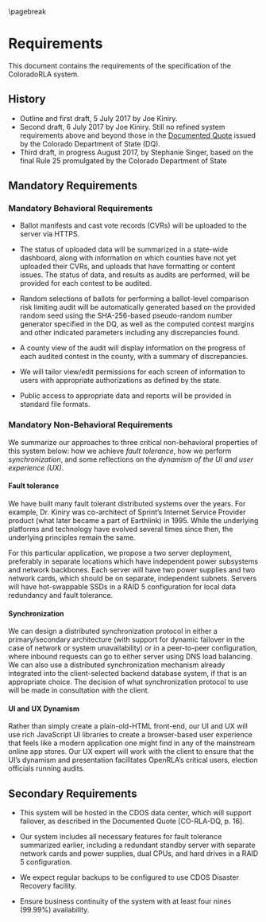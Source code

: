 \pagebreak

Requirements
============

This document contains the requirements of the specification of the
ColoradoRLA system.

History
-------

* Outline and first draft, 5 July 2017 by Joe Kiniry.
* Second draft, 6 July 2017 by Joe Kiniry. Still no refined system
  requirements above and beyond those in the [Documented Quote](http://bcn.boulder.co.us/~neal/elections/corla/DQ_RLA_0500517_FE_KRT_VAAA_2017-1420.pdf) 
  issued by the Colorado Department of State (DQ).
* Third draft, in progress August 2017, by Stephanie Singer, based
  on the final Rule 25 promulgated by the Colorado Department of State

Mandatory Requirements
----------------------

### Mandatory Behavioral Requirements

* Ballot manifests and cast vote records (CVRs) will be uploaded to
  the server via HTTPS. 
  
* The status of uploaded data will be summarized in a state-wide
  dashboard, along with information on which counties have not yet
  uploaded their CVRs, and uploads that have formatting or content
  issues. The status of data, and results as audits are performed,
  will be provided for each contest to be audited.
  
* Random selections of ballots for performing a ballot-level
  comparison risk limiting audit will be automatically generated based
  on the provided random seed using the SHA-256-based pseudo-random
  number generator specified in the DQ, as well as the computed
  contest margins and other indicated parameters including any
  discrepancies found.
  
* A county view of the audit will display information on the progress
  of each audited contest in the county, with a summary of
  discrepancies.
  
* We will tailor view/edit permissions for each screen of information
  to users with appropriate authorizations as defined by the state.
  
* Public access to appropriate data and reports will be provided in
  standard file formats.

### Mandatory Non-Behavioral Requirements

We summarize our approaches to three critical non-behavioral
properties of this system below: how we achieve *fault tolerance*, how
we perform *synchronization*, and some reflections on the *dynamism of
the UI and user experience (UX)*.

#### Fault tolerance

We have built many fault tolerant distributed systems over the
years. For example, Dr. Kiniry was co-architect of Sprint’s Internet
Service Provider product (what later became a part of Earthlink)
in 1995. While the underlying platforms and technology have evolved
several times since then, the underlying principles remain the same. 

For this particular application, we propose a two server deployment,
preferably in separate locations which have independent power
subsystems and network backbones. Each server will have two power
supplies and two network cards, which should be on separate,
independent subnets. Servers will have hot-swappable SSDs in a RAID 5
configuration for local data redundancy and fault tolerance.

#### Synchronization

We can design a distributed synchronization protocol in either a
primary/secondary architecture (with support for dynamic failover in
the case of network or system unavailability) or in a peer-to-peer
configuration, where inbound requests can go to either server using
DNS load balancing. We can also use a distributed synchronization
mechanism already integrated into the client-selected backend database
system, if that is an appropriate choice. The decision of what
synchronization protocol to use will be made in consultation with the
client.

#### UI and UX Dynamism

Rather than simply create a plain-old-HTML front-end, our UI and UX
will use rich JavaScript UI libraries to create a browser-based user
experience that feels like a modern application one might find in any
of the mainstream online app stores. Our UX expert will work with the
client to ensure that the UI’s dynamism and presentation facilitates
OpenRLA’s critical users, election officials running audits.

Secondary Requirements
----------------------

* This system will be hosted in the CDOS data center, which will support
  failover, as described in the Documented Quote [CO-RLA-DQ, p. 16]. 

* Our system includes all necessary features for fault tolerance
  summarized earlier, including a redundant standby server with
  separate network cards and power supplies, dual CPUs, and hard
  drives in a RAID 5 configuration.

* We expect regular backups to be configured to use CDOS Disaster
  Recovery facility.

* Ensure business continuity of the system with at least four nines
  (99.99%) availability.
